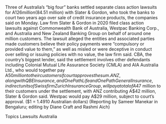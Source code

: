 Three of Australia’s “big four” banks settled separate class action lawsuits for A$126 million ($84.51 million) with Slater & Gordon, who took the banks to court two years ago over sale of credit insurance products, the companies said on Monday.
Law firm Slater & Gordon in 2020 filed class action lawsuits against Commonwealth Bank of Australia, Westpac Banking Corp., and Australia and New Zealand Banking Group on behalf of around one million customers.
The lawsuit alleged the entities and associated parties made customers believe their policy payments were “compulsory or provided value to them,” as well as misled or were deceptive in conduct over selling or issuing policies with no value, the law firm said.
CBA, the country’s biggest lender, said the settlement involves other defendants including Colonial Mutual Life Assurance Society (CMLA) and AIA Australia Ltd., who would together pay A$50 million to their customers if court approves the sum.
ANZ, along with QBE Insurance, and OnePath Life and OnePath General Insurance, indirect units of Swiss firm Zurich Insurance Group, will pay a total of A$47 million to their customers under the settlement, with ANZ contributing A$42 million, Slater & Gordon said.
Westpac would pay A$29 million, subject to court’s approval.
($1 = 1.4910 Australian dollars)
(Reporting by Sameer Manekar in Bengaluru; editing by Diane Craft and Rashmi Aich)

Topics
Lawsuits
Australia
